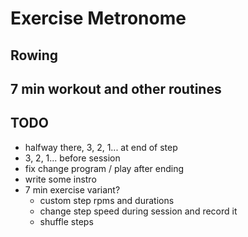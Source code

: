 # Exercise Metronome

## Rowing

## 7 min workout and other routines

## TODO

- halfway there, 3, 2, 1... at end of step
- 3, 2, 1... before session
- fix change program / play after ending
- write some instro
- 7 min exercise variant?
  - custom step rpms and durations
  - change step speed during session and record it
  - shuffle steps
